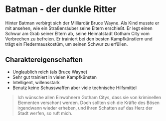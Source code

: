 # Batman - der dunkle Ritter

Hinter Batman verbirgt sich der Milliardär Bruce Wayne. 
Als Kind musste er mit ansehen, wie ein Straßenräuber seine Eltern erschießt.
Er legt einen Schwur am Grab seiner Eltern ab, seine Heimatstadt Gotham City vom Verbrechen zu befreien.
Er trainiert bei den besten Kampfkünstlern und trägt ein Fledermauskostüm, um seinen Schwur zu erfüllen.

## Charaktereigenschaften
* Unglaublich reich (als Bruce Wayne)
* Sehr gut trainiert in vielen Kampfkünsten
* Intelligent, willensstark
* Benutz keine Schusswaffen aber viele technische Hilfsmittel

> Ich wünsche allen Einwohnern Gotham Citys, dass sie von kriminellen Elementen verschont werden. Doch sollten sich die Kräfte des Bösen irgendwann wieder erheben, und ihren Schatten auf das Herz der Stadt werfen, so ruft mich.

